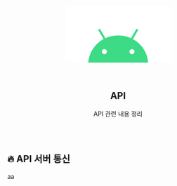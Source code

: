 <div align="center">
  <p>
    <img src="../README.assets/android.png">
  </p>
  <br>
  <h2>API</h2>
  <p>API 관련 내용 정리</p>
  <br>
  <br>
</div>



## 🔥 API 서버 통신

aa

